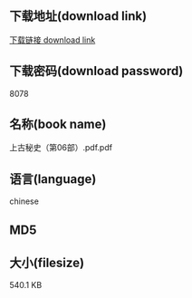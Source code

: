 ## 下载地址(download link)
[下载链接 download link](https://tutu365.netlify.app/?s=%E4%B8%8A%E5%8F%A4%E7%A7%98%E5%8F%B2%EF%BC%88%E7%AC%AC06%E9%83%A8%EF%BC%89.pdf)

## 下载密码(download password)
8078

## 名称(book name)
上古秘史（第06部）.pdf.pdf

## 语言(language)
chinese

## MD5


## 大小(filesize)
540.1 KB
